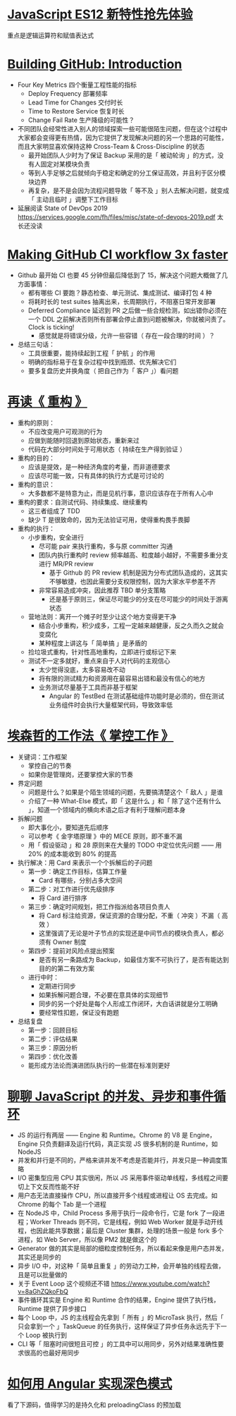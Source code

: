 # [JavaScript ES12 新特性抢先体验](https://mp.weixin.qq.com/s/T2IkxRp_PXkhk8T_ciLvjw)

重点是逻辑运算符和赋值表达式

# [Building GitHub: Introduction](https://github.blog/2020-10-29-building-github-introduction/)

- Four Key Metrics 四个衡量工程性能的指标
  - Deploy Frequency 部署频率
  - Lead Time for Changes 交付时长
  - Time to Restore Service 恢复时长
  - Change Fail Rate 生产降级的可能性？
- 不同团队会经常性进入别人的领域探索一些可能很陌生问题，但在这个过程中大家都会变得更有热情，因为它提供了发现解决问题的另一个思路的可能性，而且大家明显喜欢保持这种 Cross-Team & Cross-Discipline 的状态
  - 最开始团队人少时为了保证 Backup 采用的是「 被动轮询 」的方式，没有人固定对某模块负责
  - 等到人手足够之后就倾向于稳定和确定的分工保证高效，并且利于区分模块边界
  - 再复杂，是不是会因为流程问题导致「 等不及 」别人去解决问题，就变成「 主动且临时 」调整下工作目标
- 延展阅读 State of DevOps 2019 https://services.google.com/fh/files/misc/state-of-devops-2019.pdf 太长还没读

# [Making GitHub CI workflow 3x faster](https://github.blog/2020-10-29-making-github-ci-workflow-3x-faster/)

- Github 最开始 CI 也要 45 分钟但最后降低到了 15，解决这个问题大概做了几方面事情：
  - 都有哪些 CI 要跑？静态检查、单元测试、集成测试、编译打包 4 种
  - 将耗时长的 test suites 抽离出来，长周期执行，不阻塞日常开发部署
  - Deferred Compliance 延迟到 PR 之后做一些合规检测，如出错你必须在一个 DDL 之前解决否则所有部署会停止直到问题被解决，你就被问责了。Clock is ticking!
      - 感觉就是将错误分级，允许一些容错（ 存在一段合理的时间 ）？
- 总结三句话：
  - 工具很重要，能持续起到工程「 护航 」的作用
  - 明确的指标易于在复杂过程中找到瓶颈、优先解决它们
  - 要多复盘历史并换角度（ 把自己作为「 客户 」）看问题

# [再读《 重构 》](https://mp.weixin.qq.com/s/bSaOGdmcA9ctwPwDqvTjjQ)

- 重构的原则：
  - 不应改变用户可观测的行为
  - 应做到能随时回退到原始状态，重新来过
  - 代码在大部分时间处于可用状态（ 持续在生产得到验证 ）
- 重构的目的：
  - 应该是提效，是一种经济角度的考量，而非道德要求
  - 应该尽可能一致，只有具体的执行方式是可讨论的
- 重构的意识：
  - 大多数都不是特意为止，而是见机行事，意识应该存在于所有人心中
- 重构的要求：自测试代码、持续集成、继续重构
  - 这三者组成了 TDD
  - 缺少 T 是很致命的，因为无法验证可用，使得重构畏手畏脚
- 重构的执行：
  - 小步重构，安全进行
    - 尽可能 pair 来执行重构，多与原 committer 沟通
    - 团队内执行重构时 review 频率越高、粒度越小越好，不需要多重分支进行 MR/PR review
      - 基于 Github 的 PR review 机制是因为分布式团队造成的，这其实不够敏捷，也因此需要分支权限控制，因为大家水平参差不齐
    - 非常容易造成冲突，因此推荐 TBD 单分支策略
      - 还是基于原则三，保证尽可能少的分支在尽可能少的时间处于游离状态
  - 营地法则：离开一个摊子时至少让这个地方变得更干净
    - 结合小步重构，积少成多，工程一定越来越健康，反之久而久之就会变腐化
    - 某种程度上讲这与「 简单搞 」是矛盾的
  - 捡垃圾式重构，针对性高地重构，立即进行或标记下来
  - 测试不一定多就好，重点来自于人对代码的主观信心
    - 太少觉得没底，太多容易改不动
    - 将有限的测试精力和资源用在最容易出错和最没有信心的地方
    - 业务测试尽量基于工具而非基于框架
      - Angular 的 TestBed 在测试基础组件功能时是必须的，但在测试业务组件时会执行大量框架代码，导致效率低

# [埃森哲的工作法《 掌控工作 》](https://mp.weixin.qq.com/s/9LBwfuZLtKDaD7cfXBtJkQ)

- 关键词：工作框架
  - 掌控自己的节奏
  - 如果你是管理岗，还要掌控大家的节奏
- 界定问题
  - 问题是什么？如果是个陌生领域的问题，先要搞清楚这个「 敌人 」是谁
  - 介绍了一种 What-Else 模式，即「 这是什么 」和「 除了这个还有什么 」，知道一个领域内的横向术语之后才有利于理解问题本身
- 拆解问题
  - 即大事化小，要知道先后顺序
  - 可以参考《 金字塔原理 》中的 MECE 原则，即不重不漏
  - 用「 假设驱动 」和 28 原则来在大量的 TODO 中定位优先问题 —— 用 20% 的成本能收到 80% 的提高
- 执行解决：用 Card 来表示一个个拆解后的子问题
  - 第一步：确定工作目标，估算工作量
    - Card 有哪些，分别占多大空间
  - 第二步：对工作进行优先级排序
    - 将 Card 进行排序
  - 第三步：确定时间规划，把工作指派给各项目负责人
    - 将 Card 标注给资源，保证资源的合理分配，不重（ 冲突 ）不漏（ 高效 ）
    - 这里强调了无论是叶子节点的实现还是中间节点的模块负责人，都必须有 Owner 制度
  - 第四步：提前对风险点提出预案
    - 是否有另一条路成为 Backup，如最佳方案不可执行了，是否有能达到目的的第二有效方案
  - 进行中时：
    - 定期进行同步
    - 如果拆解问题合理，不必要在意具体的实现细节
    - 同步的另一个好处是每个人形成工作闭环，大白话讲就是分工明确
    - 要经常性扣题，保证没有跑题
- 总结复盘
  - 第一步：回顾目标
  - 第二步：评估结果
  - 第三步：原因分析
  - 第四步：优化改善
  - 能形成方法论而演进团队执行的一些潜在标准则更好

# [聊聊 JavaScript 的并发、异步和事件循环](https://zhuanlan.zhihu.com/p/266687842)

- JS 的运行有两层 —— Engine 和 Runtime。Chrome 的 V8 是 Engine，Engine 只负责翻译及运行代码，真正实现 JS 很多机制的是 Runtime，如 NodeJS
- 并发和并行是不同的，严格来讲并发不考虑是否能并行，并发只是一种调度策略
- I/O 密集型应用 CPU 其实很闲，所以 JS 采用事件驱动单线程，多线程之间要切上下文反而性能不好
- 用户态无法直接操作 CPU，所以直接开多个线程或进程让 OS 去完成。如 Chrome 的每个 Tab 是一个进程
- 在 NodeJS 中，Child Process 多用于执行一段命令行，它是 fork 了一段进程；Worker Threads 则不同，它是线程，例如 Web Worker 就是手动开线程，也因此能共享数据；最后是 Cluster 集群，处理的场景一般是 fork 多个进程，如 Web Server，所以像 PM2 就是做这个的
- Generator 做的其实是局部的细粒度控制任务，所以看起来像是用户态并发，其实还是同步的
- 异步 I/O 中，对这种「 简单且重复 」的劳动力工种，会开单独的线程去做，且是可以批量做的
- 关于 Event Loop 这个视频还不错 https://www.youtube.com/watch?v=8aGhZQkoFbQ
- 事件循环其实是 Engine 和 Runtime 合作的结果，Engine 提供了执行栈，Runtime 提供了异步接口
- 每个 Loop 中，JS 的主线程会先拿到「 所有 」的 MicroTask 执行，然后「 只会拿到一个 」TaskQueue 的任务执行，这样保证了异步任务永远先于下一个 Loop 被执行到
- CLI 等「 阻塞时间很短且可控 」的工具中可以用同步，另外对结果准确性要求很高的也最好用同步

# [如何用 Angular 实现深色模式](https://mp.weixin.qq.com/s/1tRWozobzzvTKjjbyyb0Kw)

看了下源码，值得学习的是持久化和 preloadingClass 的预加载

